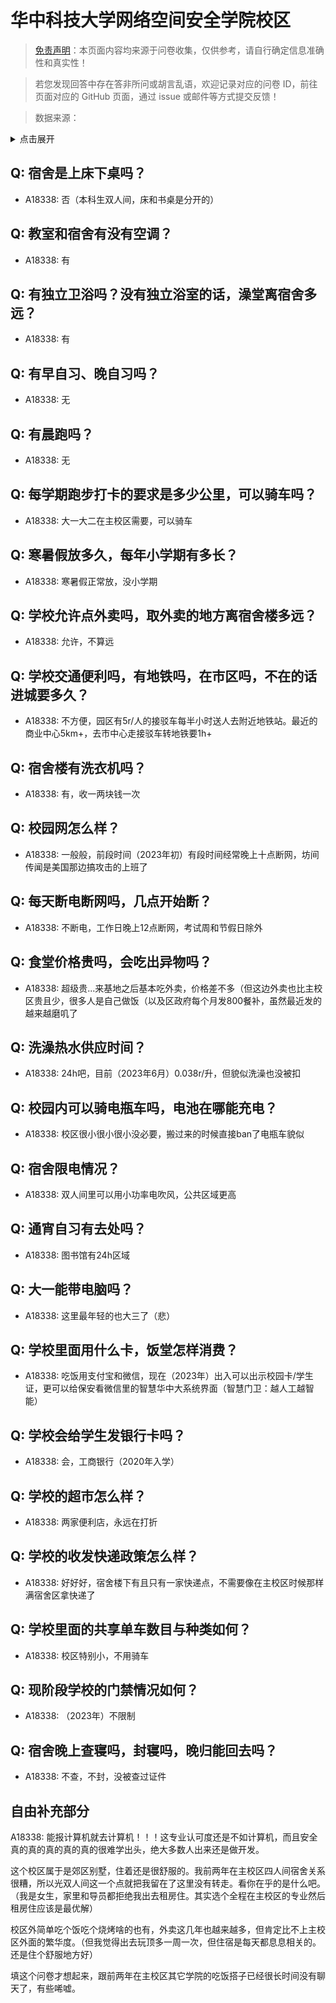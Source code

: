 # 华中科技大学网络空间安全学院校区

> [免责声明](https://colleges.chat/#_3)：本页面内容均来源于问卷收集，仅供参考，请自行确定信息准确性和真实性！

> 若您发现回答中存在答非所问或胡言乱语，欢迎记录对应的问卷 ID，前往页面对应的 GitHub 页面，通过 issue 或邮件等方式提交反馈！

> 数据来源：

<details><summary>点击展开</summary>
<ul>
<li>A18338: 匿名 (2023 年 06 月)</li>
</ul>
</details>

## Q: 宿舍是上床下桌吗？

- A18338: 否（本科生双人间，床和书桌是分开的）

## Q: 教室和宿舍有没有空调？

- A18338: 有

## Q: 有独立卫浴吗？没有独立浴室的话，澡堂离宿舍多远？

- A18338: 有

## Q: 有早自习、晚自习吗？

- A18338: 无

## Q: 有晨跑吗？

- A18338: 无

## Q: 每学期跑步打卡的要求是多少公里，可以骑车吗？

- A18338: 大一大二在主校区需要，可以骑车

## Q: 寒暑假放多久，每年小学期有多长？

- A18338: 寒暑假正常放，没小学期

## Q: 学校允许点外卖吗，取外卖的地方离宿舍楼多远？

- A18338: 允许，不算远

## Q: 学校交通便利吗，有地铁吗，在市区吗，不在的话进城要多久？

- A18338: 不方便，园区有5r/人的接驳车每半小时送人去附近地铁站。最近的商业中心5km+，去市中心走接驳车转地铁要1h+

## Q: 宿舍楼有洗衣机吗？

- A18338: 有，收一两块钱一次

## Q: 校园网怎么样？

- A18338: 一般般，前段时间（2023年初）有段时间经常晚上十点断网，坊间传闻是美国那边搞攻击的上班了

## Q: 每天断电断网吗，几点开始断？

- A18338: 不断电，工作日晚上12点断网，考试周和节假日除外

## Q: 食堂价格贵吗，会吃出异物吗？

- A18338: 超级贵...来基地之后基本吃外卖，价格差不多（但这边外卖也比主校区贵且少，很多人是自己做饭（以及区政府每个月发800餐补，虽然最近发的越来越磨叽了

## Q: 洗澡热水供应时间？

- A18338: 24h吧，目前（2023年6月）0.038r/升，但貌似洗澡也没被扣

## Q: 校园内可以骑电瓶车吗，电池在哪能充电？

- A18338: 校区很小很小很小没必要，搬过来的时候直接ban了电瓶车貌似

## Q: 宿舍限电情况？

- A18338: 双人间里可以用小功率电吹风，公共区域更高

## Q: 通宵自习有去处吗？

- A18338: 图书馆有24h区域

## Q: 大一能带电脑吗？

- A18338: 这里最年轻的也大三了（悲）

## Q: 学校里面用什么卡，饭堂怎样消费？

- A18338: 吃饭用支付宝和微信，现在（2023年）出入可以出示校园卡/学生证，更可以给保安看微信里的智慧华中大系统界面（智慧门卫：越人工越智能）

## Q: 学校会给学生发银行卡吗？

- A18338: 会，工商银行（2020年入学）

## Q: 学校的超市怎么样？

- A18338: 两家便利店，永远在打折

## Q: 学校的收发快递政策怎么样？

- A18338: 好好好，宿舍楼下有且只有一家快递点，不需要像在主校区时候那样满宿舍区拿快递了

## Q: 学校里面的共享单车数目与种类如何？

- A18338: 校区特别小，不用骑车

## Q: 现阶段学校的门禁情况如何？

- A18338: （2023年）不限制

## Q: 宿舍晚上查寝吗，封寝吗，晚归能回去吗？

- A18338: 不查，不封，没被查过证件

## 自由补充部分

A18338: 能报计算机就去计算机！！！这专业认可度还是不如计算机，而且安全真的真的真的真的真的很难学出头，绝大多数人出来还是做开发。

这个校区属于是郊区别墅，住着还是很舒服的。我前两年在主校区四人间宿舍关系很糟，所以光双人间这一个点就把我留在了这里没有转走。看你在乎的是什么吧。（我是女生，家里和导员都拒绝我出去租房住。其实选个全程在主校区的专业然后租房住应该是最优解）

校区外简单吃个饭吃个烧烤啥的也有，外卖这几年也越来越多，但肯定比不上主校区外面的繁华度。（但我觉得出去玩顶多一周一次，但住宿是每天都息息相关的。还是住个舒服地方好）



填这个问卷才想起来，跟前两年在主校区其它学院的吃饭搭子已经很长时间没有聊天了，有些唏嘘。